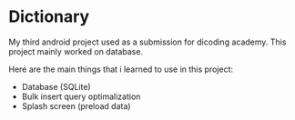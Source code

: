 # Dictionary
My third android project used as a submission for dicoding academy. This project mainly worked on database.

Here are the main things that i learned to use in this project:
- Database (SQLite)
- Bulk insert query optimalization
- Splash screen (preload data)
